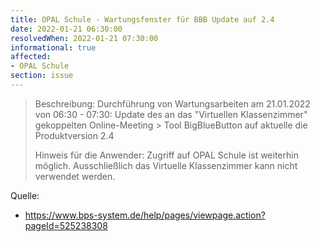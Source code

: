 ```yaml
---
title: OPAL Schule - Wartungsfenster für BBB Update auf 2.4
date: 2022-01-21 06:30:00 
resolvedWhen: 2022-01-21 07:30:00 
informational: true
affected:
- OPAL Schule
section: issue
---
```


> Beschreibung: Durchführung von Wartungsarbeiten am 21.01.2022 von 06:30 - 07:30: Update des an das "Virtuellen Klassenzimmer" gekoppelten Online-Meeting > Tool BigBlueButton auf aktuelle die Produktversion 2.4
>
> Hinweis für die Anwender: Zugriff auf OPAL Schule ist weiterhin möglich. Ausschließlich das Virtuelle Klassenzimmer kann nicht verwendet werden.
>

Quelle:

* https://www.bps-system.de/help/pages/viewpage.action?pageId=525238308
